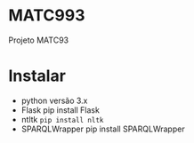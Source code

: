 # MATC993
Projeto MATC93

# Instalar
* python versão 3.x
* Flask
	pip install Flask
* ntltk
	```pip install nltk```
* SPARQLWrapper
	pip install SPARQLWrapper



